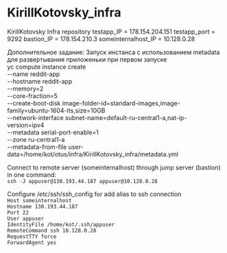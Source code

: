 # KirillKotovsky_infra
KirillKotovsky Infra repository
testapp_IP = 178.154.204.151
testapp_port = 9292
bastion_IP = 178.154.210.3
someinternalhost_IP = 10.128.0.28

Дополнительное задание:
Запуск инстанса с использованием metadata для развертывания приложеньки при первом запуске<br>
yc compute instance create \
  --name reddit-app \
  --hostname reddit-app \
  --memory=2 \
  --core-fraction=5 \
  --create-boot-disk image-folder-id=standard-images,image-family=ubuntu-1604-lts,size=10GB \
  --network-interface subnet-name=default-ru-central1-a,nat-ip-version=ipv4 \
  --metadata serial-port-enable=1 \
  --zone ru-central1-a \
  --metadata-from-file user-data=/home/kot/otus/infra/KirillKotovsky_infra/metadata.yml

 Connect to remote server (someinternalhost) through jump server (bastion) in one command:<br>
        `ssh -J appuser@130.193.44.187 appuser@10.128.0.28`<br>

 Configure /etc/ssh/ssh_config for add alias to ssh connection<br>
 `Host someinternalhost`<br>
        `Hostname 130.193.44.187`<br>
        `Port 22`<br>
        `User appuser`<br>
        `IdentityFile /home/kot/.ssh/appuser`<br>
        `RemoteCommand ssh 10.128.0.28`<br>
        `RequestTTY force`<br>
        `ForwardAgent yes`
